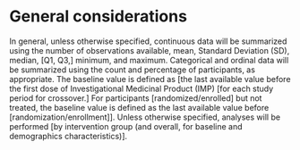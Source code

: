 
# General considerations
In general, unless otherwise specified, continuous data will be summarized using the number of observations available, mean, Standard Deviation (SD), median, [Q1, Q3,] minimum, and maximum. Categorical and ordinal data will be summarized using the count and percentage of participants, as appropriate.
The baseline value is defined as [the last available value before the first dose of Investigational Medicinal Product (IMP) [for each study period for crossover.] For participants [randomized/enrolled] but not treated, the baseline value is defined as the last available value before [randomization/enrollment]].
Unless otherwise specified, analyses will be performed [by intervention group (and overall, for baseline and demographics characteristics)].
